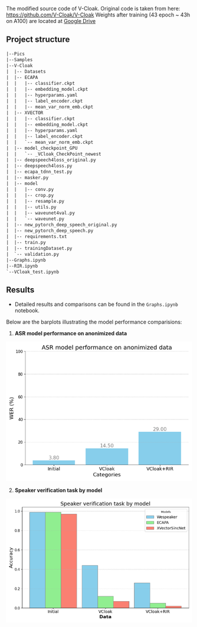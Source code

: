 The modified source code of V-Cloak.
Original code is taken from here: https://github.com/V-Cloak/V-Cloak
Weights after training (43 epoch ~ 43h on A100) are located at [Google Drive](https://drive.google.com/file/d/18a9uxaoJKU6JEB_SFGv7YFLnOGp865Oo/view?usp=drive_link)

## Project structure

```shell
|--Pics
|--Samples
|--V-Cloak
|  |-- Datasets
|  |-- ECAPA
|  |   |-- classifier.ckpt
|  |   |-- embedding_model.ckpt
|  |   |-- hyperparams.yaml
|  |   |-- label_encoder.ckpt
|  |   |-- mean_var_norm_emb.ckpt
|  |-- XVECTOR
|  |   |-- classifier.ckpt
|  |   |-- embedding_model.ckpt
|  |   |-- hyperparams.yaml
|  |   |-- label_encoder.ckpt
|  |   `-- mean_var_norm_emb.ckpt
|  |-- model_checkpoint_GPU
|  |   `-- _VCloak_CheckPoint_newest
|  |-- deepspeech4loss_original.py
|  |-- deepspeech4loss.py
|  |-- ecapa_tdnn_test.py
|  |-- masker.py
|  |-- model
|  |   |-- conv.py
|  |   |-- crop.py
|  |   |-- resample.py
|  |   |-- utils.py
|  |   |-- waveunet4val.py
|  |   `-- waveunet.py
|  |-- new_pytorch_deep_speech_original.py
|  |-- new_pytorch_deep_speech.py
|  |-- requirements.txt
|  |-- train.py
|  |-- trainingDataset.py
|  `-- validation.py
|--Graphs.ipynb
|--RIR.ipynb
`--VCloak_test.ipynb
```


## Results
- Detailed results and comparisons can be found in the `Graphs.ipynb` notebook.

Below are the barplots illustrating the model performance comparisions: 

1. **ASR model performance on anonimized data**

<p align="center"><img src="pics/Picture_2.png" width="600">

2. **Speaker verification task by model**

<p align="center"><img src="pics/Picture_1.png" width="600">
